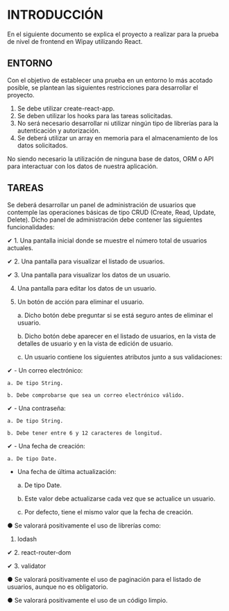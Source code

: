 # INTRODUCCIÓN

En el siguiente documento se explica el proyecto a realizar para la prueba de nivel de frontend
en Wipay utilizando React.

## ENTORNO

Con el objetivo de establecer una prueba en un entorno lo más acotado posible, se plantean las
siguientes restricciones para desarrollar el proyecto.

1. Se debe utilizar create-react-app.
2. Se deben utilizar los hooks para las tareas solicitadas.
3. No será necesario desarrollar ni utilizar ningún tipo de librerías para la autenticación y
autorización.
4. Se deberá utilizar un array en memoria para el almacenamiento de los datos solicitados.

No siendo necesario la utilización de ninguna base de datos, ORM o API para
interactuar con los datos de nuestra aplicación.

## TAREAS

Se deberá desarrollar un panel de administración de usuarios que contemple las operaciones
básicas de tipo CRUD (Create, Read, Update, Delete). Dicho panel de administración debe
contener las siguientes funcionalidades:

✔ 1. Una pantalla inicial donde se muestre el número total de usuarios actuales.

✔ 2. Una pantalla para visualizar el listado de usuarios.

✔ 3. Una pantalla para visualizar los datos de un usuario.

4. Una pantalla para editar los datos de un usuario.

5. Un botón de acción para eliminar el usuario.

    a. Dicho botón debe preguntar si se está seguro antes de eliminar el usuario.

    b. Dicho botón debe aparecer en el listado de usuarios, en la vista de detalles de usuario y en la vista de edición de usuario.

    c. Un usuario contiene los siguientes atributos junto a sus validaciones:

✔ - Un correo electrónico:

    a. De tipo String.

    b. Debe comprobarse que sea un correo electrónico válido.

✔ - Una contraseña:

    a. De tipo String.

    b. Debe tener entre 6 y 12 caracteres de longitud.

✔ - Una fecha de creación:

    a. De tipo Date.

- Una fecha de última actualización:

    a. De tipo Date.

    b. Este valor debe actualizarse cada vez que se actualice un usuario.

    c. Por defecto, tiene el mismo valor que la fecha de creación.

● Se valorará positivamente el uso de librerías como:

1. lodash

✔ 2. react-router-dom

✔ 3. validator

● Se valorará positivamente el uso de paginación para el listado de usuarios, aunque no
es obligatorio.

● Se valorará positivamente el uso de un código limpio.
